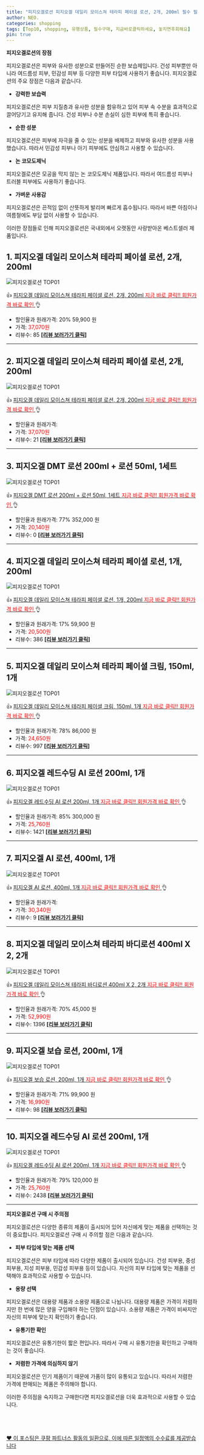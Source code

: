 ```yaml
---
title: "피지오겔로션 피지오겔 데일리 모이스쳐 테라피 페이셜 로션, 2개, 200ml 필수 필요 추천 제품 비교 최저 가격 비교 장점 구매 후기 구매평"
author: NEO.
categories: shopping
tags: [Top10, shopping, 유행상품, 필수구매, 지금바로클릭하세요, 놓치면후회해요]
pin: true
---
```

**피지오겔로션의 장점**

피지오겔로션은 피부와 유사한 성분으로 만들어진 순한 보습제입니다. 건성 피부뿐만 아니라 여드름성 피부, 민감성 피부 등 다양한 피부 타입에 사용하기 좋습니다. 피지오겔로션의 주요 장점은 다음과 같습니다.

* **강력한 보습력**

피지오겔로션은 피부 지질층과 유사한 성분을 함유하고 있어 피부 속 수분을 효과적으로 끌어당기고 유지해 줍니다. 건성 피부나 수분 손실이 심한 피부에 특히 좋습니다.

* **순한 성분**

피지오겔로션은 피부에 자극을 줄 수 있는 성분을 배제하고 피부와 유사한 성분을 사용했습니다. 따라서 민감성 피부나 아기 피부에도 안심하고 사용할 수 있습니다.

* **논 코모도제닉**

피지오겔로션은 모공을 막지 않는 논 코모도제닉 제품입니다. 따라서 여드름성 피부나 트러블 피부에도 사용하기 좋습니다.

* **가벼운 사용감**

피지오겔로션은 끈적임 없이 산뜻하게 발리며 빠르게 흡수됩니다. 따라서 바쁜 아침이나 여름철에도 부담 없이 사용할 수 있습니다.

이러한 장점들로 인해 피지오겔로션은 국내외에서 오랫동안 사랑받아온 베스트셀러 제품입니다.

   

## 1. 피지오겔 데일리 모이스쳐 테라피 페이셜 로션, 2개, 200ml

![피지오겔로션 TOP01](https://thumbnail6.coupangcdn.com/thumbnails/remote/490x490ex/image/vendor_inventory/bca4/70f43f512a1931af549889a75e9397c3c2ad144003e3d286d5be6c06bf32.jpg)


👍 [피지오겔 데일리 모이스쳐 테라피 페이셜 로션, 2개, 200ml <font color=red> 지금 바로 클릭!! 회원가격 바로 확인 </font> ](https://link.coupang.com/re/AFFSDP?lptag=AF3617701&subid=GithubCoopas&pageKey=7169787373&traceid=V0-153&itemId=6325715967&vendorItemId=83139668561) 👌 


- 할인율과 원래가격: 20%  59,900   원
- 가격: <span style='color:red'>37,070원</span>
- 리뷰수: 85  [**[리뷰 보러가기 클릭]**](https://link.coupang.com/re/AFFSDP?lptag=AF3617701&subid=GithubCoopas&pageKey=7169787373&traceid=V0-153&itemId=6325715967&vendorItemId=83139668561)

---


   

## 2. 피지오겔 데일리 모이스쳐 테라피 페이셜 로션, 2개, 200ml

![피지오겔로션 TOP01](https://thumbnail6.coupangcdn.com/thumbnails/remote/490x490ex/image/vendor_inventory/bca4/70f43f512a1931af549889a75e9397c3c2ad144003e3d286d5be6c06bf32.jpg)


👍 [피지오겔 데일리 모이스쳐 테라피 페이셜 로션, 2개, 200ml <font color=red> 지금 바로 클릭!! 회원가격 바로 확인 </font> ](https://link.coupang.com/re/AFFSDP?lptag=AF3617701&subid=GithubCoopas&pageKey=7169787373&traceid=V0-153&itemId=6325715967&vendorItemId=83139668561) 👌 


- 할인율과 원래가격: 
- 가격: <span style='color:red'>37,070원</span>
- 리뷰수: 21  [**[리뷰 보러가기 클릭]**](https://link.coupang.com/re/AFFSDP?lptag=AF3617701&subid=GithubCoopas&pageKey=7169787373&traceid=V0-153&itemId=6325715967&vendorItemId=83139668561)

---


   

## 3. 피지오겔 DMT 로션 200ml + 로션 50ml, 1세트

![피지오겔로션 TOP01](https://thumbnail9.coupangcdn.com/thumbnails/remote/490x490ex/image/vendor_inventory/a3f0/4258c91f0f65b05d9dfed77a279ad874dc5fe1b292a6344ee7f46b5a2068.jpg)


👍 [피지오겔 DMT 로션 200ml + 로션 50ml, 1세트 <font color=red> 지금 바로 클릭!! 회원가격 바로 확인 </font> ](https://link.coupang.com/re/AFFSDP?lptag=AF3617701&subid=GithubCoopas&pageKey=6069953659&traceid=V0-153&itemId=11201731065&vendorItemId=82988555960) 👌 


- 할인율과 원래가격: 77%  352,000   원
- 가격: <span style='color:red'>20,140원</span>
- 리뷰수: 0  [**[리뷰 보러가기 클릭]**](https://link.coupang.com/re/AFFSDP?lptag=AF3617701&subid=GithubCoopas&pageKey=6069953659&traceid=V0-153&itemId=11201731065&vendorItemId=82988555960)

---


   

## 4. 피지오겔 데일리 모이스쳐 테라피 페이셜 로션, 1개, 200ml

![피지오겔로션 TOP01](https://thumbnail7.coupangcdn.com/thumbnails/remote/490x490ex/image/vendor_inventory/1bd3/6a3e6c71730415134cfe2e371e06ad41453240f4b55f645d024dc152fd43.jpg)


👍 [피지오겔 데일리 모이스쳐 테라피 페이셜 로션, 1개, 200ml <font color=red> 지금 바로 클릭!! 회원가격 바로 확인 </font> ](https://link.coupang.com/re/AFFSDP?lptag=AF3617701&subid=GithubCoopas&pageKey=7169787373&traceid=V0-153&itemId=6106902856&vendorItemId=83174632816) 👌 


- 할인율과 원래가격: 17%  59,900   원
- 가격: <span style='color:red'>20,500원</span>
- 리뷰수: 386  [**[리뷰 보러가기 클릭]**](https://link.coupang.com/re/AFFSDP?lptag=AF3617701&subid=GithubCoopas&pageKey=7169787373&traceid=V0-153&itemId=6106902856&vendorItemId=83174632816)

---


   

## 5. 피지오겔 데일리 모이스쳐 테라피 페이셜 크림, 150ml, 1개

![피지오겔로션 TOP01](https://thumbnail7.coupangcdn.com/thumbnails/remote/490x490ex/image/vendor_inventory/55ad/b97a73f028a69f6550b982331ead7400cf212d9777e11d5a68e70cf27f73.jpg)


👍 [피지오겔 데일리 모이스쳐 테라피 페이셜 크림, 150ml, 1개 <font color=red> 지금 바로 클릭!! 회원가격 바로 확인 </font> ](https://link.coupang.com/re/AFFSDP?lptag=AF3617701&subid=GithubCoopas&pageKey=6492007298&traceid=V0-153&itemId=14692254&vendorItemId=78479827844) 👌 


- 할인율과 원래가격: 78%  86,000   원
- 가격: <span style='color:red'>24,650원</span>
- 리뷰수: 997  [**[리뷰 보러가기 클릭]**](https://link.coupang.com/re/AFFSDP?lptag=AF3617701&subid=GithubCoopas&pageKey=6492007298&traceid=V0-153&itemId=14692254&vendorItemId=78479827844)

---


   

## 6. 피지오겔 레드수딩 AI 로션 200ml, 1개

![피지오겔로션 TOP01](https://thumbnail9.coupangcdn.com/thumbnails/remote/490x490ex/image/vendor_inventory/850b/28f1388101ea76466f4489d5e59400898c0af7987bf44c6e624560f5e5d4.jpg)


👍 [피지오겔 레드수딩 AI 로션 200ml, 1개 <font color=red> 지금 바로 클릭!! 회원가격 바로 확인 </font> ](https://link.coupang.com/re/AFFSDP?lptag=AF3617701&subid=GithubCoopas&pageKey=6729084280&traceid=V0-153&itemId=15673550559&vendorItemId=77960549648) 👌 


- 할인율과 원래가격: 85%  300,000   원
- 가격: <span style='color:red'>25,760원</span>
- 리뷰수: 1421  [**[리뷰 보러가기 클릭]**](https://link.coupang.com/re/AFFSDP?lptag=AF3617701&subid=GithubCoopas&pageKey=6729084280&traceid=V0-153&itemId=15673550559&vendorItemId=77960549648)

---


   

## 7. 피지오겔 AI 로션, 400ml, 1개

![피지오겔로션 TOP01](https://thumbnail8.coupangcdn.com/thumbnails/remote/490x490ex/image/vendor_inventory/200b/2bf13bf94255e662fab1dcf49de03145997a60740312809f18f603019b05.jpg)


👍 [피지오겔 AI 로션, 400ml, 1개 <font color=red> 지금 바로 클릭!! 회원가격 바로 확인 </font> ](https://link.coupang.com/re/AFFSDP?lptag=AF3617701&subid=GithubCoopas&pageKey=7489558468&traceid=V0-153&itemId=19582015409&vendorItemId=87401493193) 👌 


- 할인율과 원래가격: 
- 가격: <span style='color:red'>30,340원</span>
- 리뷰수: 9  [**[리뷰 보러가기 클릭]**](https://link.coupang.com/re/AFFSDP?lptag=AF3617701&subid=GithubCoopas&pageKey=7489558468&traceid=V0-153&itemId=19582015409&vendorItemId=87401493193)

---


   

## 8. 피지오겔 데일리 모이스쳐 테라피 바디로션 400ml X 2, 2개

![피지오겔로션 TOP01](https://thumbnail7.coupangcdn.com/thumbnails/remote/490x490ex/image/vendor_inventory/a0d5/48c3e604d7df878811e1a4c869cb146e035922bf2ab26507fa53fb9da837.jpg)


👍 [피지오겔 데일리 모이스쳐 테라피 바디로션 400ml X 2, 2개 <font color=red> 지금 바로 클릭!! 회원가격 바로 확인 </font> ](https://link.coupang.com/re/AFFSDP?lptag=AF3617701&subid=GithubCoopas&pageKey=6802931270&traceid=V0-153&itemId=7253461665&vendorItemId=82988319619) 👌 


- 할인율과 원래가격: 70%  45,000   원
- 가격: <span style='color:red'>52,990원</span>
- 리뷰수: 1396  [**[리뷰 보러가기 클릭]**](https://link.coupang.com/re/AFFSDP?lptag=AF3617701&subid=GithubCoopas&pageKey=6802931270&traceid=V0-153&itemId=7253461665&vendorItemId=82988319619)

---


   

## 9. 피지오겔 보습 로션, 200ml, 1개

![피지오겔로션 TOP01](https://thumbnail9.coupangcdn.com/thumbnails/remote/490x490ex/image/vendor_inventory/d14c/0dc9006be3052c6076c66709b7b02e0e4c38c5f179ed61e9b5131a89fcc7.jpg)


👍 [피지오겔 보습 로션, 200ml, 1개 <font color=red> 지금 바로 클릭!! 회원가격 바로 확인 </font> ](https://link.coupang.com/re/AFFSDP?lptag=AF3617701&subid=GithubCoopas&pageKey=5214158&traceid=V0-153&itemId=20382246694&vendorItemId=87465472208) 👌 


- 할인율과 원래가격: 71%  99,900   원
- 가격: <span style='color:red'>16,990원</span>
- 리뷰수: 98  [**[리뷰 보러가기 클릭]**](https://link.coupang.com/re/AFFSDP?lptag=AF3617701&subid=GithubCoopas&pageKey=5214158&traceid=V0-153&itemId=20382246694&vendorItemId=87465472208)

---


   

## 10. 피지오겔 레드수딩 AI 로션 200ml, 1개

![피지오겔로션 TOP01](https://thumbnail9.coupangcdn.com/thumbnails/remote/490x490ex/image/vendor_inventory/850b/28f1388101ea76466f4489d5e59400898c0af7987bf44c6e624560f5e5d4.jpg)


👍 [피지오겔 레드수딩 AI 로션 200ml, 1개 <font color=red> 지금 바로 클릭!! 회원가격 바로 확인 </font> ](https://link.coupang.com/re/AFFSDP?lptag=AF3617701&subid=GithubCoopas&pageKey=6729084280&traceid=V0-153&itemId=15673550559&vendorItemId=77960549648) 👌 


- 할인율과 원래가격: 79%  120,000   원
- 가격: <span style='color:red'>25,760원</span>
- 리뷰수: 2438  [**[리뷰 보러가기 클릭]**](https://link.coupang.com/re/AFFSDP?lptag=AF3617701&subid=GithubCoopas&pageKey=6729084280&traceid=V0-153&itemId=15673550559&vendorItemId=77960549648)

---
**피지오겔로션 구매 시 주의점**

피지오겔로션은 다양한 종류의 제품이 출시되어 있어 자신에게 맞는 제품을 선택하는 것이 중요합니다. 피지오겔로션 구매 시 주의할 점은 다음과 같습니다.

* **피부 타입에 맞는 제품 선택**

피지오겔로션은 피부 타입에 따라 다양한 제품이 출시되어 있습니다. 건성 피부용, 중성 피부용, 지성 피부용, 민감성 피부용 등이 있습니다. 자신의 피부 타입에 맞는 제품을 선택해야 효과적으로 사용할 수 있습니다.

* **용량 선택**

피지오겔로션은 대용량 제품과 소용량 제품으로 나뉩니다. 대용량 제품은 가격이 저렴하지만 한 번에 많은 양을 구입해야 하는 단점이 있습니다. 소용량 제품은 가격이 비싸지만 자신의 피부에 맞는지 확인하기 좋습니다.

* **유통기한 확인**

피지오겔로션은 유통기한이 짧은 편입니다. 따라서 구매 시 유통기한을 확인하고 구매하는 것이 좋습니다.

* **저렴한 가격에 의심하지 않기**

피지오겔로션은 인기 제품이기 때문에 가품이 많이 유통되고 있습니다. 따라서 저렴한 가격에 판매되는 제품은 주의해야 합니다.

이러한 주의점을 숙지하고 구매한다면 피지오겔로션을 더욱 효과적으로 사용할 수 있습니다.<br><br><br><br><br> [ ❤  이 포스팅은 쿠팡 파트너스 활동의 일환으로, 이에 따른 일정액의 수수료를 제공받습니다](https://link.coupang.com/a/bcEFyh)